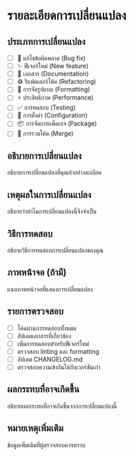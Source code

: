 # รายละเอียดการเปลี่ยนแปลง

## ประเภทการเปลี่ยนแปลง

- [ ] 🐛 แก้ไขข้อผิดพลาด (Bug fix)
- [ ] ✨ ฟีเจอร์ใหม่ (New feature)
- [ ] 📝 เอกสาร (Documentation)
- [ ] ♻️ รีแฟคเตอร์โค้ด (Refactoring)
- [ ] 🎨 การจัดรูปแบบ (Formatting)
- [ ] ⚡️ ประสิทธิภาพ (Performance)
- [ ] ✅ การทดสอบ (Testing)
- [ ] 🔧 การตั้งค่า (Configuration)
- [ ] 📦 การจัดการแพ็คเกจ (Package)
- [ ] 🔀 การรวมโค้ด (Merge)

## อธิบายการเปลี่ยนแปลง
อธิบายการเปลี่ยนแปลงที่คุณทำอย่างละเอียด

## เหตุผลในการเปลี่ยนแปลง
อธิบายว่าทำไมการเปลี่ยนแปลงนี้จึงจำเป็น

## วิธีการทดสอบ
อธิบายวิธีการทดสอบการเปลี่ยนแปลงของคุณ

## ภาพหน้าจอ (ถ้ามี)
แนบภาพหน้าจอที่แสดงการเปลี่ยนแปลง

## รายการตรวจสอบ
- [ ] โค้ดผ่านการทดสอบทั้งหมด
- [ ] อัปเดตเอกสารที่เกี่ยวข้อง
- [ ] เพิ่มการทดสอบสำหรับฟีเจอร์ใหม่
- [ ] ตรวจสอบ linting และ formatting
- [ ] อัปเดต CHANGELOG.md
- [ ] ตรวจสอบความเข้ากันได้กับเวอร์ชันเก่า

## ผลกระทบที่อาจเกิดขึ้น
อธิบายผลกระทบที่อาจเกิดขึ้นจากการเปลี่ยนแปลงนี้

## หมายเหตุเพิ่มเติม
ข้อมูลเพิ่มเติมที่ผู้ตรวจสอบควรทราบ 